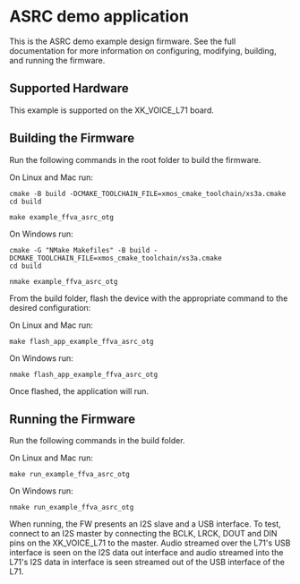 # ASRC demo application

This is the ASRC demo example design firmware.  See the full documentation for more information on configuring, modifying, building, and running the firmware.

## Supported Hardware

This example is supported on the XK_VOICE_L71 board.


## Building the Firmware

Run the following commands in the root folder to build the firmware.

On Linux and Mac run:

    cmake -B build -DCMAKE_TOOLCHAIN_FILE=xmos_cmake_toolchain/xs3a.cmake
    cd build

    make example_ffva_asrc_otg

On Windows run:

    cmake -G "NMake Makefiles" -B build -DCMAKE_TOOLCHAIN_FILE=xmos_cmake_toolchain/xs3a.cmake
    cd build

    nmake example_ffva_asrc_otg

From the build folder, flash the device with the appropriate command to the desired configuration:

On Linux and Mac run:

    make flash_app_example_ffva_asrc_otg

On Windows run:

    nmake flash_app_example_ffva_asrc_otg

Once flashed, the application will run.


## Running the Firmware

Run the following commands in the build folder.

On Linux and Mac run:

    make run_example_ffva_asrc_otg

On Windows run:

    nmake run_example_ffva_asrc_otg

When running, the FW presents an I2S slave and a USB interface. To test, connect to an I2S master by connecting the BCLK, LRCK, DOUT and DIN pins on the XK_VOICE_L71 to the master. Audio streamed over the L71's USB interface is seen on the I2S data out interface and audio streamed into the L71's I2S data in interface is seen streamed out of the USB interface of the L71.
